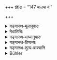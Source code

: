 +++
title = "147 बालया वा"

+++

<details><summary>गङ्गानथ-मूलानुवादः</summary>

Whether she be a child, or a young woman, or an aged woman, she should not do any act by herself, even in the house.—(145).
</details>

<details><summary>मेधातिथिः</summary>

**स्वातन्त्र्यं** स्त्रीषु कस्यांचिद् अवस्थायां नास्तीत्य् उपदेशार्थः । वयोविभागवचनं तु यत्रास्याः पार्तन्त्र्यं तत्प्रदर्शनार्थम् अविवक्षितस्वरूपम् ॥ ५.१४५.
</details>

<details><summary>गङ्गानथ-भाष्यानुवादः</summary>

The sense of the teaching is that under no circumstances should there be
independence for women. The mention of the various stages of her age, is
meant only to indicate where she has to be dependent upon others, and no
significance is meant to attach to it.—(145).
</details>

<details><summary>गङ्गानथ-टिप्पन्यः</summary>

(Verse 147 of others.)

This verse is quoted in *Vivādaratnākara* (p. 427);—in *Madanapārijāta*
(p. 192);—and in *Varṣakriyākaumudī* (p. 577).
</details>

<details><summary>गङ्गानथ-तुल्य-वाक्यानि</summary>

*Gautama* (18.1).—‘A wife is not independent with respect to the
fulfilment of the sacred law.’

*Baudhāyana* (2.3.44).—‘Women do not possess independence.’

*Vaśiṣṭha* (5.1).—‘A woman is not independent; the males are her
masters.’

*Viṣṇu* (25.12).—‘Not to act by herself in any matter (is the duty of
the woman).’

(See texts below, under 9.2.)
</details>

<details><summary>Bühler</summary>

147	By a girl, by a young woman, or even by an aged one, nothing must be done independently, even in her own house.
</details>
